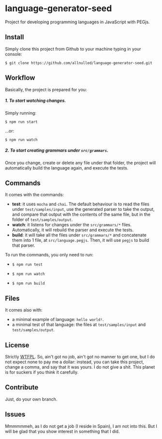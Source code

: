 # language-generator-seed

Project for developing programming languages in JavaScript with PEGjs.

## Install

Simply clone this project from Github to your machine typing in your console:

`$ git clone https://github.com/allnulled/language-generator-seed.git`

## Workflow

Basically, the project is prepared for you:

##### 1. To start watching changes.

Simply running:

`$ npm run start`

...or:

`$ npm run watch`

##### 2. To start creating grammars under `src/grammars`.

Once you change, create or delete any file under that folder, the project will automatically build the language again, and execute the tests.

## Commands

It comes with the commands:

  - **test**: it uses `mocha` and `chai`. The default behaviour is to read the files under `test/samples/input`, use the generated parser to take the output, and compare that output with the contents of the same file, but in the folder of `test/samples/output`.
  - **watch**: it listens for changes under the `src/grammars/*` files. Automatically, it will rebuild the parser and execute the tests.
  - **build**: it will take all the files under `src/grammars/*` and concatenate them into 1 file, at `src/language.pegjs`. Then, it will use `pegjs` to build that parser.

To run the commands, you only need to run:

  - `$ npm run test`

  - `$ npm run watch`

  - `$ npm run build`

## Files

It comes also with:

  - a minimal example of language: `hello world!`.
  - a minimal test of that language: the files at `test/samples/input` and `test/samples/output`.

## License

Strictly [WTFPL](https://en.wikipedia.org/wiki/WTFPL). So, ain't got no job, ain't got no manner to get one, but I do not expect none to pay me a dollar: instead, you can take this project, change a comma, and say that it was yours. I do not give a shit. This planet is for suckers if you think it carefully.

## Contribute

Just, do your own branch.

## Issues

Mmmmmmeh, as I do not get a job (I reside in Spain), I am not into this. But I will be glad that you show interest in something that I did.


